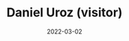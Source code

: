 ---
layout: person # Do not modify
title: "Daniel Uroz (visitor)"  # Your full name
picture: "duroz" # The name of your picture file without the .jpg extension
otheremail: "duroz_at_unizar.es"
position: "Intern" # Your position, i.e. either "Intern", "PhD Student", "Postdoc" or "Tenured Researcher"
topic: "Automatisation of protocol reverse engineering" # For interns, PhD students and postdocs, briefly describe your research topic (tenured researchers should remove this line)
website: "https://duroz.github.io/" # The URL of your personal website if you have one, otherwise remove the line
linkedin: "https://www.linkedin.com/in/duroz/" # The URL of your Linkedin page if you have one, otherwise remove the line
twitter: "https://twitter.com/daniel_uroz" # The URL of your Twitter page if you have one, otherwise remove the line (by the way, Twitter is a great way to discuss with other researchers around the world)
categories: people # Do not modify
date: 2022-03-02
redirect_from: /people/1970/01/01/uroz.html # Do not modify
---